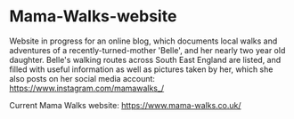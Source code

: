 # Mama-Walks-website

Website in progress for an online blog, which documents local walks and adventures of a recently-turned-mother 'Belle', and her nearly two year old daughter. Belle's walking routes across South East England are listed, and filled with useful information as well as pictures taken by her, which she also posts on her social media account: https://www.instagram.com/mamawalks_/

Current Mama Walks website: https://www.mama-walks.co.uk/
